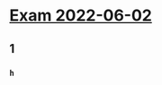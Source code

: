 # [Exam 2022-06-02](https://fileadmin.cs.lth.se/cs/Education/EDAN40/exams/edan40_220602.pdf)
## 1
### ``h``
```haskell
```
